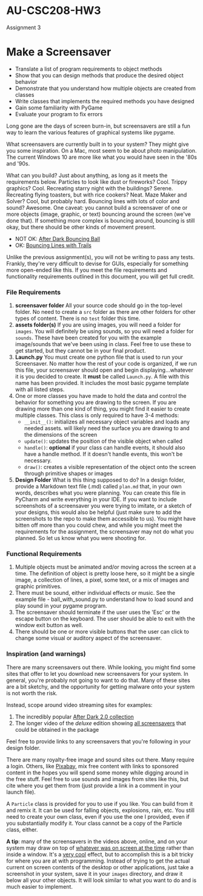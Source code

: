 # AU-CSC208-HW3
Assignment 3
# Make a Screensaver 
- Translate a list of program requirements to object methods
- Show that you can design methods that produce the desired object behavior
- Demonstrate that you understand how multiple objects are created from classes
- Write classes that implements the required methods you have designed
- Gain some familiarity with PyGame
- Evaluate your program to fix errors

Long gone are the days of screen burn-in, but screensavers are still a fun way to learn the various features of graphical systems like pygame. 

What screensavers are currently built in to your system? They might give you some inspiration. On a Mac, most seem to be about photo manipulation. The current Windows 10 are more like what you would have seen in the '80s and '90s. 

What can you build? Just about anything, as long as it meets the requirements below. Particles to look like dust or fireworks? Cool. Trippy graphics? Cool. Recreating starry night with the buildings? Serene. Recreating flying toasters, but with rice cookers? Neat. Maze Maker and Solver? Cool, but probably hard. Bouncing lines with lots of color and sound? Awesome. One caveat: you cannot build a screensaver of one or more objects (image, graphic, or text) bouncing around the screen (we've done that). If something more complex is bouncing around, bouncing is still okay, but there should be other kinds of movement present.

- NOT OK: [After Dark Bouncing Ball](https://youtu.be/ANnYbX54oU4?t=168)
- OK: [Bouncing Lines with Trails](https://www.youtube.com/watch?v=9uJhdAybFgw)

Unlike the previous assignment(s), you will not be writing to pass any tests. Frankly, they're very difficult to devise for GUIs, especially for something more open-ended like this. If you meet the file requirements and functionality requirements outlined in this document, you will get full credit. 


### File Requirements
1. **screensaver folder** All your source code should go in the top-level folder. No need to create a `src` folder as there are other folders for other types of content. There is no `test` folder this time.
2. **assets folder(s)** If you are using images, you will need a folder for `images`. You will definitely be using sounds, so you will need a folder for `sounds`. These have been created for you with the example image/sounds that we've been using in class. Feel free to use these to get started, but they cannot be in your final product. 
3. **Launch.py** You must create one python file that is used to run your Screensaver. No matter how the rest of your code is organized, if we run this file, your screensaver should open and begin displaying...whatever it is you decided to create. It **must** be called `Launch.py`. A file with this name has been provided. It includes the most basic pygame template with all listed steps.
4. One or more classes you have made to hold the data and control the behavior for something you are drawing to the screen. If you are drawing more than one kind of thing, you might find it easier to create multiple classes. This class is only required to have 3-4 methods:
   - `__init__()`: initializes all necessary object variables and loads any needed assets. will likely need the surface you are drawing to and the dimensions of the screen
   - `update()`: updates the position of the visible object when called
   - `handle()`: **optional** if your class can handle events, it should also have a handle method. If it doesn't handle events, this won't be necessary.
   - `draw()`: creates a visible representation of the object onto the screen through primitive shapes or images
5. **Design Folder** What is this thing supposed to do? In a design folder, provide a Markdown text file (.md) called `plan.md` that, in your own words, describes what you were planning. You can create this file in PyCharm and write everything in your IDE. If you want to include screenshots of a screensaver you were trying to imitate, or a sketch of your designs, this would also be helpful (just make sure to add the screenshots to the repo to make them accessible to us). You might have bitten off more than you could chew, and while you might meet the requirements for the assignment, the screensaver may not do what you planned. So let us know what you were shooting for. 


### Functional Requirements
1. Multiple objects must be animated and/or moving across the screen at a time. The definition of object is pretty loose here, so it might be a single image, a collection of lines, a pixel, some text, or a mix of images and graphic primitives.
2. There must be sound, either individual effects or music. See the example file - ball_with_sound.py to understand how to load sound and play sound in your pygame program. 
3. The screensaver should terminate if the user uses the 'Esc' or the escape button on the keyboard. The user should be able to exit with the window exit button as well.    
4. There should be one or more visible buttons that the user can click to change some visual or auditory aspect of the screensaver. 

### Inspiration (and warnings)
There are many screensavers out there. While looking, you might find some sites that offer to let you download new screensavers for your system. In general, you're probably not going to want to do that. Many of these sites are a bit sketchy, and the opportunity for getting malware onto your system is not worth the risk. 

Instead, scope around video streaming sites for examples:
1. The incredibly popular [After Dark 2.0 collection](https://www.youtube.com/watch?v=ANnYbX54oU4)
2. The longer video of the _deluxe_ edition showing [all screensavers](https://www.youtube.com/watch?v=we8JQe6ugrs) that could be obtained in the package

Feel free to provide links to any screensavers that you're following in your design folder. 

There are many royalty-free image and sound sites out there. Many require a login. Others, like [Pixabay](https://pixabay.com/), mix free content with links to sponsored content in the hopes you will spend some money while digging around in the free stuff. Feel free to use sounds and images from sites like this, but cite where you get them from (just provide a link in a comment in your launch file).

A `Particle` class is provided for you to use if you like. You can build from it and remix it. It can be used for falling objects, explosions, rain, etc. You still need to create your own class, even if you use the one I provided, even if you substantially modify it. Your class cannot be a copy of the Particle class, either.

**A tip**: many of the screensavers in the videos above, online, and on your system may draw on top of [whatever was on screen at the time](https://youtu.be/ANnYbX54oU4?t=182) rather than inside a window. It's a [very cool](https://youtu.be/ANnYbX54oU4?t=215) effect, but to accomplish this is a bit tricky for where you are at with programming. Instead of trying to get the actual current on screen contents of the desktop or other applications, just take a screenshot in your system, save it in your `images` directory, and draw it below all your other objects. It will look similar to what you want to do and is much easier to implement.   

